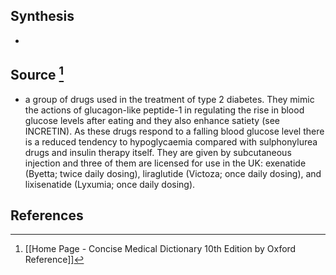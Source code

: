 ## Synthesis
- 
## Source [^1]
- a group of drugs used in the treatment of type 2 diabetes. They mimic the actions of glucagon-like peptide-1 in regulating the rise in blood glucose levels after eating and they also enhance satiety (see INCRETIN). As these drugs respond to a falling blood glucose level there is a reduced tendency to hypoglycaemia compared with sulphonylurea drugs and insulin therapy itself. They are given by subcutaneous injection and three of them are licensed for use in the UK: exenatide (Byetta; twice daily dosing), liraglutide (Victoza; once daily dosing), and lixisenatide (Lyxumia; once daily dosing).
## References

[^1]: [[Home Page - Concise Medical Dictionary 10th Edition by Oxford Reference]]